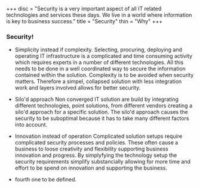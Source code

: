 +++
disc = "Security is a very important aspect of all IT related technologies and services these days.  We live in a world where information is key to business success."
title = "Security"
thin = "Why"
+++


### Security!

* Simplicity instead if complexity.
Selecting, procuring, deploying and operating IT infrastructure is a complicated and time consuming activity which requires
experts in a number of different technologies.  All this needs to be done in a well coordinated way to secure the information
contained within the solution.  Complexity is to be avoided when security matters.  Therefore a simpel, collapsed solution with
less integration work and layers involved allows for better security.

* Silo'd approach
Non converged IT solution are build by integrating different technologies, point solutions, from different vendors creating
a silo'd approach for a specific solution.  The silo'd approach causes the security to be suboptimal because it has to take many
different factors into account.

* Innovation instead of operation
Complicated solution setups require complicated security processes and policies.  These often cause a business to loose
creativity and flexibility supporting business innovation and progress.  By simplyfying the technology setup the security
requirements simplify substancially allowing for more time and effort to be spend on innovation and supporting the business.

* fourth one to be defined.